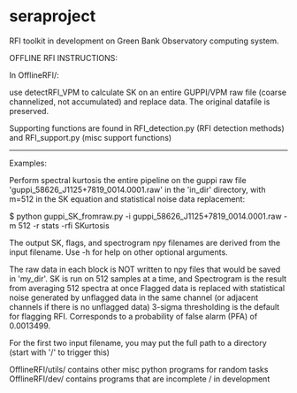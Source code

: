# seraproject


RFI toolkit in development on Green Bank Observatory computing system.


OFFLINE RFI INSTRUCTIONS:

In OfflineRFI/:



use detectRFI_VPM to calculate SK on an entire GUPPI/VPM raw file (coarse channelized, not accumulated) and replace data. The original datafile is preserved.

Supporting functions are found in RFI\_detection.py (RFI detection methods) and RFI\_support.py (misc support functions)




----------------------------------------------------------------------

Examples:

Perform spectral kurtosis the entire pipeline on the guppi raw file 'guppi\_58626\_J1125+7819\_0014.0001.raw' in the 'in_dir' directory, with m=512 in the SK equation and statistical noise data replacement:


$ python guppi_SK_fromraw.py -i guppi_58626_J1125+7819_0014.0001.raw -m 512 -r stats -rfi SKurtosis

The output SK, flags, and spectrogram npy filenames are derived from the input filename. Use -h for help on other optional arguments.

The raw data in each block is NOT written to npy files that would be saved in 'my_dir'.
SK is run on 512 samples at a time, and Spectrogram is the result from averaging 512 spectra at once
Flagged data is replaced with statistical noise generated by unflagged data in the same channel (or adjacent channels if there is no unflagged data)
3-sigma thresholding is the default for flagging RFI. Corresponds to a probability of false alarm (PFA) of 0.0013499.


For the first two input filename, you may put the full path to a directory (start with '/' to trigger this)


OfflineRFI/utils/ contains other misc python programs for random tasks
OfflineRFI/dev/ contains programs that are incomplete / in development





